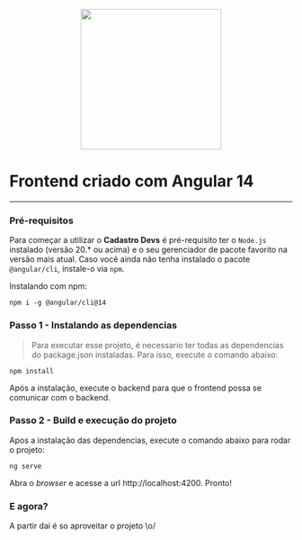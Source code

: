 <p align="center">
  <a href="https://po-ui.io">
    <img width="250" src="https://github.com/angular/angular/blob/main/adev/src/assets/images/press-kit/angular_icon_gradient.gif">
  </a>
</p>

# Frontend criado com Angular 14

---

### Pré-requisitos

Para começar a utilizar o **Cadastro Devs** é pré-requisito ter o `Node.js` instalado (versão 20.* ou acima) e o seu gerenciador de pacote favorito na versão mais atual. Caso você ainda não tenha instalado o pacote `@angular/cli`, instale-o via `npm`.

Instalando com npm:
```
npm i -g @angular/cli@14
```


### Passo 1 - Instalando as dependencias

> Para executar esse projeto, é necessario ter todas as dependencias do package.json instaladas. Para isso, execute o comando abaixo:


```
npm install
```

Após a instalação, execute o backend para que o frontend possa se comunicar com o backend.

### Passo 2 - Build e execução do projeto

Apos a instalação das dependencias, execute o comando abaixo para rodar o projeto:

```	
ng serve
```

Abra o *browser* e acesse a url http://localhost:4200. Pronto!



### E agora?

A partir dai é so aproveitar o projeto \o/
